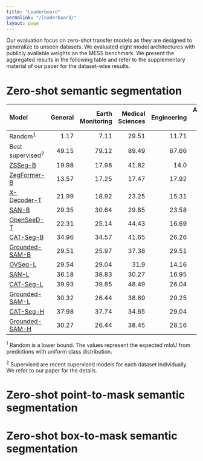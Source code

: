```yaml
---
title: "Leaderboard"
permalink: "/leaderboard/"
layout: page
---
```


Our evaluation focus on zero-shot transfer models as they are designed to generalize to unseen datasets. We evaluated eight model architectures with publicly available weights on the MESS benchmark.
We present the aggregated results in the following table and refer to the supplementary material of our paper for the dataset-wise results.

# Zero-shot semantic segmentation

| Model                                                                        |   General |   Earth Monitoring |   Medical Sciences | Engineering |   Agriculture and Biology |   Mean |
|:-----------------------------------------------------------------------------|----------:|-------------------:|-------------------:|------------:|--------------------------:|-------:|
| Random<sup>1</sup>                                                           |      1.17 |               7.11 |              29.51 |       11.71 |                      6.14 |  10.27 |
| Best supervised<sup>2</sup>                                                  |     49.15 |              79.12 |              89.49 |       67.66 |                     81.94 |  71.13 |
| [ZSSeg-B](https://github.com/MendelXu/zsseg.baseline)                        |     19.98 |              17.98 |              41.82 |        14.0 |                     22.32 |  22.73 |
| [ZegFormer-B](https://github.com/dingjiansw101/ZegFormer)                    |     13.57 |              17.25 |              17.47 |       17.92 |                     25.78 |  17.57 |
| [X-Decoder-T](https://github.com/microsoft/X-Decoder)                        |     21.99 |              18.92 |              23.25 |       15.31 |                     19.05 |  19.91 |
| [SAN-B](https://github.com/MendelXu/SAN)                                     |     29.35 |              30.64 |              29.85 |       23.58 |                     15.07 |  26.74 |
| [OpenSeeD-T](https://github.com/IDEA-Research/OpenSeeD)                      |     22.31 |              25.14 |              44.43 |       16.69 |                     10.53 |  24.35 |
| [CAT-Seg-B](https://github.com/KU-CVLAB/CAT-Seg)                             |     34.96 |              34.57 |              41.65 |       26.26 |                     29.32 |  33.74 |
| [Grounded-SAM-B](https://github.com/IDEA-Research/Grounded-Segment-Anything) |     29.51 |              25.97 |              37.38 |       29.51 |                     17.66 |  28.52 |
| [OVSeg-L](https://github.com/facebookresearch/ov-seg)                        |     29.54 |              29.04 |              31.9  |       14.16 |                     28.64 |  26.94 |
| [SAN-L](https://github.com/MendelXu/SAN)                                     |     36.18 |              38.83 |              30.27 |       16.95 |                     20.41 |  30.06 |
| [CAT-Seg-L](https://github.com/KU-CVLAB/CAT-Seg)                             |     39.93 |              39.85 |              48.49 |       26.04 |                     34.06 |  38.14 |
| [Grounded-SAM-L](https://github.com/IDEA-Research/Grounded-Segment-Anything) |     30.32 |              26.44 |              38.69 |       29.25 |                     17.73 |  29.05 |
| [CAT-Seg-H](https://github.com/KU-CVLAB/CAT-Seg)                             |     37.98 |              37.74 |              34.65 |       29.04 |                     37.76 |  35.66 |
| [Grounded-SAM-H](https://github.com/IDEA-Research/Grounded-Segment-Anything) |     30.27 |              26.44 |              38.45 |       28.16 |                     17.67 |  28.78 |

<sup>1</sup> Random is a lower bound. The values represent the expected mIoU from predictions with uniform class distribution.

<sup>2</sup> Supervised are recent supervised models for each dataset individually. We refer to our paper for the details.

# Zero-shot point-to-mask semantic segmentation

# Zero-shot box-to-mask semantic segmentation